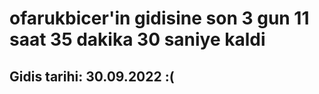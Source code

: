 # ofarukbicer'in gidisine son 3 gun 11 saat 35 dakika 30 saniye kaldi

## Gidis tarihi: 30.09.2022 :(
